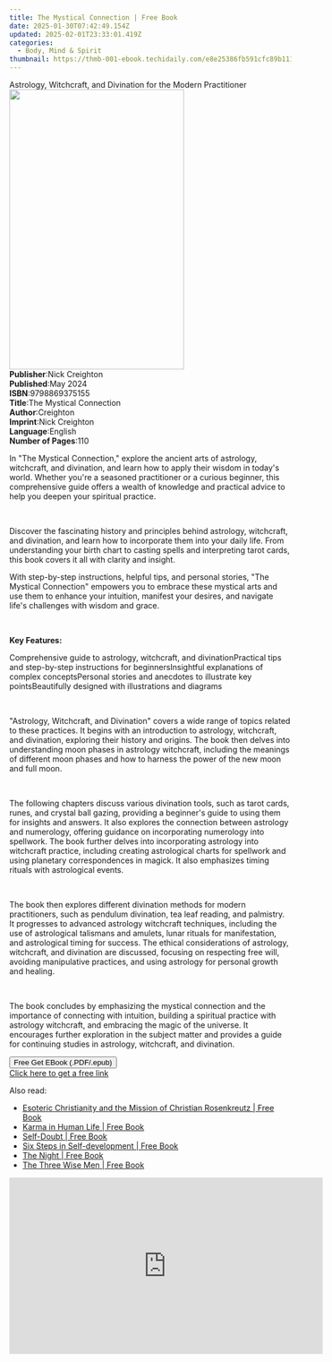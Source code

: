 ```yaml
---
title: The Mystical Connection | Free Book
date: 2025-01-30T07:42:49.154Z
updated: 2025-02-01T23:33:01.419Z
categories:
  - Body, Mind & Spirit
thumbnail: https://thmb-001-ebook.techidaily.com/e8e25386fb591cfc89b111bc19926997ccf234aa1a9cba1820a0d4cd0970c231.jpg
---
```

<main id="book-container">
  <div class="flex flex-col">
    <div class="book-brief flex-1 py-6 px-4 sm:p-6 md:py-10 md:px-8">
      <!-- brief-->
      <div class="book-brief-main">
        Astrology, Witchcraft, and Divination for the Modern Practitioner
      </div>
    </div>
    <div
      class="book-meta-info flex-1 grid gap-4 col-start-1 col-end-3 row-start-1 sm:mb-6 sm:grid-cols-4 lg:gap-6 lg:col-start-2 lg:row-end-6 lg:row-span-6 lg:mb-0"
    >
      <div
        class="book-meta-info-left place-content-center mt-4 p-4 text-sm leading-6 col-start-2 col-span-2 dark:text-slate-400"
      >
        <img
          class="w-full h-500 object-cover rounded-lg sm:h-255 sm:col-span-2 lg:col-span-full"
          src="https://img-001-ebook.techidaily.com/989717c9b34a0d5a00986b8dd248313d28e157209b193904ea84f6d76e8fb914.jpg"
          alt=""
          width="312"
          height="500"
        />
      </div>
      <div
        class="book-meta-info-right mt-2 col-start-1 row-start-2 col-span-3 self-center"
      >
        <!-- meta data  -->
        <div class="flex flex-col px-4 md:px-8">
          <div class="flex-1">
            <strong>Publisher</strong>:<span class="px-2">Nick Creighton</span>
          </div>
          <div class="flex-1">
            <strong>Published</strong>:<span class="px-2">May 2024</span>
          </div>
          <div class="flex-1">
            <strong>ISBN</strong>:<span class="px-2">9798869375155</span>
          </div>
          <div class="flex-1">
            <strong>Title</strong>:<span class="px-2"
              >The Mystical Connection</span
            >
          </div>
          <div class="flex-1">
            <strong>Author</strong>:<span class="px-2">Creighton</span>
          </div>
          <div class="flex-1">
            <strong>Imprint</strong>:<span class="px-2">Nick Creighton</span>
          </div>
          <div class="flex-1">
            <strong>Language</strong>:<span class="px-2">English</span>
          </div>
          <div class="flex-1">
            <strong>Number of Pages</strong>:<span class="px-2">110</span>
          </div>
        </div>
      </div>
    </div>
    <div class="book-description flex-1 py-6 px-4 sm:p-6 md:py-10 md:px-8">
      <div class="book-description-main">
        <div accordion-content="" id="description">
          <p>
            In "The Mystical Connection," explore the ancient arts of astrology,
            witchcraft, and divination, and learn how to apply their wisdom in
            today's world. Whether you're a seasoned practitioner or a curious
            beginner, this comprehensive guide offers a wealth of knowledge and
            practical advice to help you deepen your spiritual practice.
          </p>
          <p><br /></p>
          <p>
            Discover the fascinating history and principles behind astrology,
            witchcraft, and divination, and learn how to incorporate them into
            your daily life. From understanding your birth chart to casting
            spells and interpreting tarot cards, this book covers it all with
            clarity and insight.
          </p>
          <p>
            With step-by-step instructions, helpful tips, and personal stories,
            "The Mystical Connection" empowers you to embrace these mystical
            arts and use them to enhance your intuition, manifest your desires,
            and navigate life's challenges with wisdom and grace.
          </p>
          <p><br /></p>
          <p><strong>Key Features:</strong></p>
          <span contenteditable="false" class="ql-ui"></span>Comprehensive guide
          to astrology, witchcraft, and divination<span
            contenteditable="false"
            class="ql-ui"
          ></span
          >Practical tips and step-by-step instructions for beginners<span
            contenteditable="false"
            class="ql-ui"
          ></span
          >Insightful explanations of complex concepts<span
            contenteditable="false"
            class="ql-ui"
          ></span
          >Personal stories and anecdotes to illustrate key points<span
            contenteditable="false"
            class="ql-ui"
          ></span
          >Beautifully designed with illustrations and diagrams
          <p><br /></p>
          <p>
            "Astrology, Witchcraft, and Divination" covers a wide range of
            topics related to these practices. It begins with an introduction to
            astrology, witchcraft, and divination, exploring their history and
            origins. The book then delves into understanding moon phases in
            astrology witchcraft, including the meanings of different moon
            phases and how to harness the power of the new moon and full moon.
          </p>
          <p><br /></p>
          <p>
            The following chapters discuss various divination tools, such as
            tarot cards, runes, and crystal ball gazing, providing a beginner's
            guide to using them for insights and answers. It also explores the
            connection between astrology and numerology, offering guidance on
            incorporating numerology into spellwork. The book further delves
            into incorporating astrology into witchcraft practice, including
            creating astrological charts for spellwork and using planetary
            correspondences in magick. It also emphasizes timing rituals with
            astrological events.
          </p>
          <p><br /></p>
          <p>
            The book then explores different divination methods for modern
            practitioners, such as pendulum divination, tea leaf reading, and
            palmistry. It progresses to advanced astrology witchcraft
            techniques, including the use of astrological talismans and amulets,
            lunar rituals for manifestation, and astrological timing for
            success. The ethical considerations of astrology, witchcraft, and
            divination are discussed, focusing on respecting free will, avoiding
            manipulative practices, and using astrology for personal growth and
            healing.
          </p>
          <p><br /></p>
          <p>
            The book concludes by emphasizing the mystical connection and the
            importance of connecting with intuition, building a spiritual
            practice with astrology witchcraft, and embracing the magic of the
            universe. It encourages further exploration in the subject matter
            and provides a guide for continuing studies in astrology,
            witchcraft, and divination.
          </p>
        </div>
        <div class="accordion-fader"></div>
      </div>
    </div>
    <div class="book-excerpts flex-1 py-6 px-4 sm:p-6 md:py-10 md:px-8"></div>
    <div
      class="book-about-author flex-1 py-6 px-4 sm:p-6 md:py-10 md:px-8"
    ></div>
    <div class="book-free-get flex-1 py-6 px-4 sm:p-6 md:py-10 md:px-8">
      <button
        id="btn-free-get"
        class="bg-blue-500 hover:bg-blue-700 text-white font-bold py-2 px-4 rounded"
      >
        Free Get EBook (.PDF/.epub)
      </button>
      <div id="countdown-display" class="px-2 text-lg mt-2"></div>
      <a
        id="free-link"
        class="hidden bg-blue-500 hover:bg-blue-700 text-white font-bold py-2 px-4 rounded"
        href="https://www.ebooks.com/en-us/book/211359590/the-mystical-connection/creighton/"
        target="_blank"
        >Click here to get a free link</a
      >
    </div>
    <script>
      let countdownTime = 0;
      let countdownInterval = null;
      document
        .getElementById('btn-free-get')
        .addEventListener('click', startCountdown);
      function startCountdown() {
        countdownTime = new Date().getTime() + 60000 * 3;
        countdownInterval = setInterval(updateCountdown, 1000);
        document.getElementById('btn-free-get').disabled = true;
        document
          .getElementById('btn-free-get')
          .classList.add('bg-gray-500', 'cursor-not-allowed');
      }
      function updateCountdown() {
        let currentTime = new Date().getTime();
        let timeLeft = countdownTime - currentTime;
        let secondsLeft = Math.floor(timeLeft / 1000);
        document.getElementById('countdown-display').innerHTML =
          `Remaining time: ${secondsLeft} seconds.`;
        if (secondsLeft <= 0) {
          clearInterval(countdownInterval);
          document.getElementById('btn-free-get').classList.add('hidden');
          document.getElementById('free-link').classList.remove('hidden');
          document.getElementById('countdown-display').innerHTML = '';
        }
      }
    </script>
  </div>
</main>

<ins class="adsbygoogle"
      style="display:block"
      data-ad-client="ca-pub-7571918770474297"
      data-ad-slot="8358498916"
      data-ad-format="auto"
      data-full-width-responsive="true"></ins>
    

<span class="atpl-alsoreadstyle">Also read:</span>
<div><ul>
<li><a href="https://novels-ebooks.techidaily.com/210932713-9781855843073-esoteric-christianity-and-the-mission-of-christian-rosenkreutz/"><u>Esoteric Christianity and the Mission of Christian Rosenkreutz | Free Book</u></a></li>
<li><a href="https://novels-ebooks.techidaily.com/210932715-9781912992430-karma-in-human-life/"><u>Karma in Human Life | Free Book</u></a></li>
<li><a href="https://novels-ebooks.techidaily.com/210932719-9781855845015-self-doubt/"><u>Self-Doubt | Free Book</u></a></li>
<li><a href="https://novels-ebooks.techidaily.com/210932726-9781855842793-six-steps-in-self-development/"><u>Six Steps in Self-development | Free Book</u></a></li>
<li><a href="https://novels-ebooks.techidaily.com/210932714-9781855845008-the-night/"><u>The Night | Free Book</u></a></li>
<li><a href="https://novels-ebooks.techidaily.com/210932727-9781855844971-the-three-wise-men/"><u>The Three Wise Men | Free Book</u></a></li>
</ul></div>

<!-- affiliate ads begin -->
<iframe width="560" height="315" src="https://www.youtube.com/embed/X18Dq7rV-xI?si=twFfXIPD0TFmC5EM" title="YouTube video player" frameborder="0" allow="accelerometer; autoplay; clipboard-write; encrypted-media; gyroscope; picture-in-picture; web-share" referrerpolicy="strict-origin-when-cross-origin" allowfullscreen></iframe>
<!-- affiliate ads end -->

